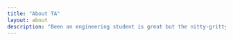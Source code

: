 ```yaml
---
title: "About TA"
layout: about
description: "Been an engineering student is great but the nitty-gritty is rough. To say, the two most abstractive electrical engineering course most student do have problem with is Circuit Analysis and Electromagnetics with a plus of demystifying engineering related concepts."
---
```


